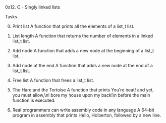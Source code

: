 0x12. C - Singly linked lists

Tasks

0. Print list
A function that prints all the elements of a list_t list.

1. List length
A function that returns the number of elements in a linked list_t list.

2. Add node
A function that adds a new node at the beginning of a list_t list.

3. Add node at the end
A function that adds a new node at the end of a list_t list.

4. Free list
A function that frees a list_t list.

5. The Hare and the Tortoise
A function that prints You're beat! and yet, you must allow,\nI bore my house upon my back!\n before the main function is executed.

6. Real programmers can write assembly code in any language
A 64-bit program in assembly that prints Hello, Holberton, followed by a new line.
